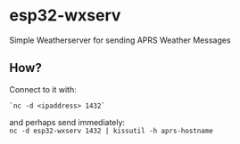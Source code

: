 # esp32-wxserv
Simple Weatherserver for sending APRS Weather Messages

## How?
Connect to it with: <br/>

	`nc -d <ipaddress> 1432`

and perhaps send immediately:<br/>
	`nc -d esp32-wxserv 1432 | kissutil -h aprs-hostname`



